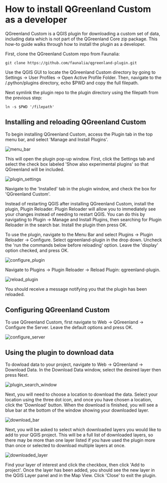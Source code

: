 # How to install QGreenland Custom as a developer

QGreenland Custom is a QGIS plugin for downloading a custom set of data, including data which 
is not part of the QGreenland Core zip package. This how-to guide walks through how to install the plugin as a developer.

First, clone the QGreenland Custom repo from Faunalia:

```
git clone https://github.com/faunalia/qgreenland-plugin.git
```

Use the QGIS GUI to locate the QGreenland Custom directory by going to
Settings -> User Profiles -> Open Active Profile Folder.
Then, navigate to the /.python/plugins directory, echo $PWD and copy the full filepath. 

Next symlink the plugin repo to the plugin directory using the filepath from the previous step:
```
ln -s $PWD '/filepath'
```
## Installing and reloading QGreenland Custom

To begin installing QGreenland Custom, access the Plugin tab 
in the top menu bar, and select 'Manage and Install Plugins'. 

![menu_bar](/_images/menu_bar.png)

This will open the plugin pop-up window. First, click the Settings tab and select the check box 
labeled 'Show also experimental plugins' so that QGreenland will be included. 

![plugin_settings](/_images/plugin_settings.png)

Navigate to the 'Installed' tab in the plugin window, and check the box for 'QGreenland Custom'. 

Instead of restarting QGIS after installing QGreenland Custom, 
install the plugin, Plugin Reloader. Plugin Reloader will allow you to immediately
see your changes instead of needing to restart QGIS. You can do this by navigating to 
Plugin -> Manage and Install Plugins, then searching for Plugin Reloader in the
search bar. Install the plugin then press OK.

To use the plugin, navigate to the Menu Bar and select Plugins -> Plugin Reloader -> Configure.
Select qgreenland-plugin in the drop down. Uncheck the 'run the commands
below before reloading' option. Leave the 'display' option checked, and press OK.

![configure_plugin](/_images/configure_plugin.png)

Navigate to Plugins -> Plugin Reloader -> Reload Plugin: qgreenland-plugin.

![reload_plugin](/_images/reload_plugin.png)

You should receive a message notifying you that the plugin has been reloaded.

## Configuring QGreenland Custom
To use QGreenland Custom, first navigate to Web -> QGreenland -> Configure the Server. Leave the default options and press OK. 

![configure_server](/_images/configure_server.png)

## Using the plugin to download data
To dowload data to your project, navigate to Web -> QGreenland -> Download Data.
In the Download Data window, select the desired layer then press Next.

![plugin_search_window](/_images/plugin_search_window.png)

Next, you will need to choose a location to download the data. Select your location using the 
three dot icon, and once you have chosen a location, click the 'Download' button. When the download
is finished, you will see a blue bar at the bottom of the window showing your downloaded layer. 

![download_bar](/_images/download_bar.png)

Next, you will be asked to select which downloaded layers you would like to add to your QGIS 
project. This will be a full list of downloaded layers, so there may be more than one layer listed
if you have used the plugin more than once or selected to download multiple layers at once. 

![downloaded_layer](/_images/downloaded_layers.png)

Find your layer of interest and click the checkbox, then click 'Add to project'. Once the layer has been added, you should see the new layer in the QGIS Layer panel and in the Map View. Click 'Close' to exit the plugin.